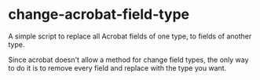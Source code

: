 # change-acrobat-field-type
A simple script to replace all Acrobat fields of one type, to fields of another type.

Since acrobat doesn't allow a method for change field types, the only way to do it is to remove every field and replace with the type you want.
